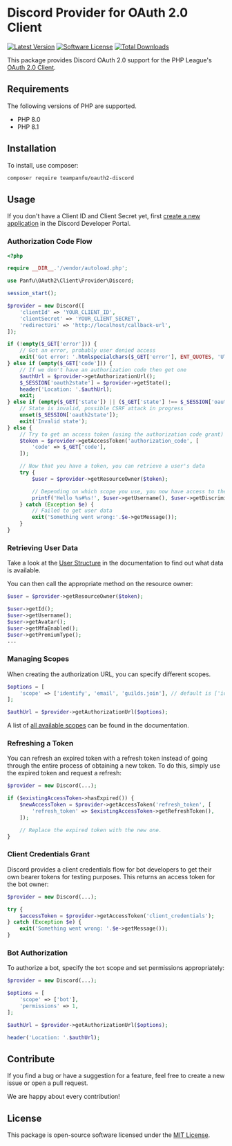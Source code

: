 # Discord Provider for OAuth 2.0 Client

[![Latest Version](https://img.shields.io/github/release/teampanfu/oauth2-discord.svg?style=flat-square)](https://github.com/teampanfu/oauth2-discord/releases)
[![Software License](https://img.shields.io/badge/license-MIT-brightgreen.svg?style=flat-square)](LICENSE.md)
[![Total Downloads](https://img.shields.io/packagist/dt/teampanfu/oauth2-discord.svg?style=flat-square)](https://packagist.org/packages/teampanfu/oauth2-discord)

This package provides Discord OAuth 2.0 support for the PHP League's [OAuth 2.0 Client](https://github.com/thephpleague/oauth2-client).

## Requirements

The following versions of PHP are supported.

- PHP 8.0
- PHP 8.1

## Installation

To install, use composer:

```sh
composer require teampanfu/oauth2-discord
```

## Usage

If you don't have a Client ID and Client Secret yet, first [create a new application](https://discord.com/developers/applications) in the Discord Developer Portal.

### Authorization Code Flow

```php
<?php

require __DIR__.'/vendor/autoload.php';

use Panfu\OAuth2\Client\Provider\Discord;

session_start();

$provider = new Discord([
    'clientId' => 'YOUR_CLIENT_ID',
    'clientSecret' => 'YOUR_CLIENT_SECRET',
    'redirectUri' => 'http://localhost/callback-url',
]);

if (!empty($_GET['error'])) {
    // Got an error, probably user denied access
    exit('Got error: '.htmlspecialchars($_GET['error'], ENT_QUOTES, 'UTF-8'));
} else if (empty($_GET['code'])) {
    // If we don't have an authorization code then get one
    $authUrl = $provider->getAuthorizationUrl();
    $_SESSION['oauth2state'] = $provider->getState();
    header('Location: '.$authUrl);
    exit;
} else if (empty($_GET['state']) || ($_GET['state'] !== $_SESSION['oauth2state'])) {
    // State is invalid, possible CSRF attack in progress
    unset($_SESSION['oauth2state']);
    exit('Invalid state');
} else {
    // Try to get an access token (using the authorization code grant)
    $token = $provider->getAccessToken('authorization_code', [
        'code' => $_GET['code'],
    ]);

    // Now that you have a token, you can retrieve a user's data
    try {
        $user = $provider->getResourceOwner($token);

        // Depending on which scope you use, you now have access to the user data
        printf('Hello %s#%s!', $user->getUsername(), $user->getDiscriminator());
    } catch (Exception $e) {
        // Failed to get user data
        exit('Something went wrong:'.$e->getMessage());
    }
}
```

### Retrieving User Data

Take a look at the [User Structure](https://discord.com/developers/docs/resources/user#user-object-user-structure) in the documentation to find out what data is available.

You can then call the appropriate method on the resource owner:

```php
$user = $provider->getResourceOwner($token);

$user->getId();
$user->getUsername();
$user->getAvatar();
$user->getMfaEnabled();
$user->getPremiumType();
...
```

### Managing Scopes

When creating the authorization URL, you can specify different scopes.

```php
$options = [
    'scope' => ['identify', 'email', 'guilds.join'], // default is ['identify']
];

$authUrl = $provider->getAuthorizationUrl($options);
```

A list of [all available scopes](https://discord.com/developers/docs/topics/oauth2#shared-resources-oauth2-scopes) can be found in the documentation.

### Refreshing a Token

You can refresh an expired token with a refresh token instead of going through the entire process of obtaining a new token. To do this, simply use the expired token and request a refresh:

```php
$provider = new Discord(...);

if ($existingAccessToken->hasExpired()) {
    $newAccessToken = $provider->getAccessToken('refresh_token', [
        'refresh_token' => $existingAccessToken->getRefreshToken(),
    ]);

    // Replace the expired token with the new one.
}
```

### Client Credentials Grant

Discord provides a client credentials flow for bot developers to get their own bearer tokens for testing purposes. This returns an access token for the bot owner:

```php
$provider = new Discord(...);

try {
    $accessToken = $provider->getAccessToken('client_credentials');
} catch (Exception $e) {
    exit('Something went wrong: '.$e->getMessage());
}
```

### Bot Authorization

To authorize a bot, specify the `bot` scope and set permissions appropriately:

```php
$provider = new Discord(...);

$options = [
    'scope' => ['bot'],
    'permissions' => 1,
];

$authUrl = $provider->getAuthorizationUrl($options);

header('Location: '.$authUrl);
```

## Contribute

If you find a bug or have a suggestion for a feature, feel free to create a new issue or open a pull request.

We are happy about every contribution!

## License

This package is open-source software licensed under the [MIT License](LICENSE).
